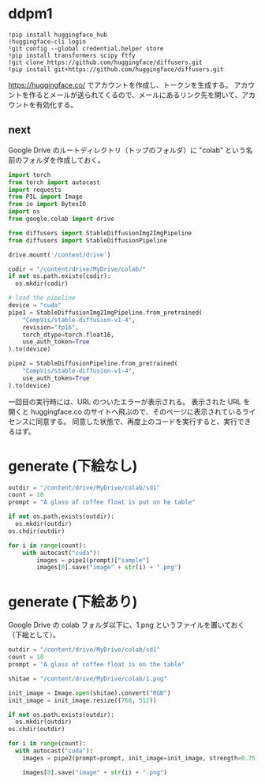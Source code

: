 # ddpm1

```first.ipynb
!pip install huggingface_hub
!huggingface-cli login
!git config --global credential.helper store
!pip install transformers scipy ftfy
!git clone https://github.com/huggingface/diffusers.git
!pip install git+https://github.com/huggingface/diffusers.git
```

https://huggingface.co/ でアカウントを作成し、トークンを生成する。
アカウントを作るとメールが送られてくるので、メールにあるリンク先を開いて、アカウントを有効化する。

## next

Google Drive のルートディレクトリ（トップのフォルダ）に "colab" という名前のフォルダを作成しておく。

```next.py
import torch
from torch import autocast
import requests
from PIL import Image
from io import BytesIO
import os
from google.colab import drive

from diffusers import StableDiffusionImg2ImgPipeline
from diffusers import StableDiffusionPipeline

drive.mount('/content/drive')

codir = "/content/drive/MyDrive/colab/"
if not os.path.exists(codir):
  os.mkdir(codir)

# load the pipeline
device = "cuda"
pipe1 = StableDiffusionImg2ImgPipeline.from_pretrained(
    "CompVis/stable-diffusion-v1-4",
    revision="fp16", 
    torch_dtype=torch.float16,
    use_auth_token=True
).to(device)

pipe2 = StableDiffusionPipeline.from_pretrained(
	"CompVis/stable-diffusion-v1-4", 
	use_auth_token=True
).to(device)
```

一回目の実行時には、URL のついたエラーが表示される。
表示された URL を開くと huggingface.co のサイトへ飛ぶので、そのページに表示されているライセンスに同意する。
同意した状態で、再度上のコードを実行すると、実行できるはず。

# generate (下絵なし)

```generate.py
outdir = "/content/drive/MyDrive/colab/sd1"
count = 10
prompt = "A glass of coffee float is put on he table"

if not os.path.exists(outdir):
  os.mkdir(outdir)
os.chdir(outdir)

for i in range(count):
    with autocast("cuda"):
        images = pipe1(prompt)["sample"]  
        images[0].save("image" + str(i) + ".png")
```

# generate (下絵あり)

Google Drive の colab フォルダ以下に、1.png というファイルを置いておく（下絵として）。

```generate.py
outdir = "/content/drive/MyDrive/colab/sd1"
count = 10
prompt = "A glass of coffee float is on the table"

shitae = "/content/drive/MyDrive/colab/1.png"

init_image = Image.open(shitae).convert("RGB")
init_image = init_image.resize((768, 512))

if not os.path.exists(outdir):
  os.mkdir(outdir)
os.chdir(outdir)

for i in range(count):
  with autocast("cuda"):
    images = pipe2(prompt=prompt, init_image=init_image, strength=0.75, guidance_scale=7.5)["sample"]

    images[0].save("image" + str(i) + ".png")
```
